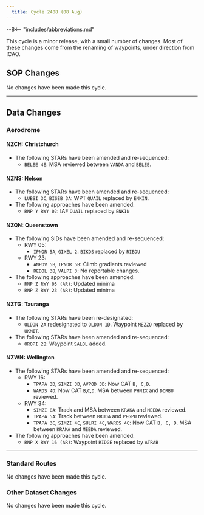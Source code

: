 ```yaml
---
  title: Cycle 2408 (08 Aug)
---
```


--8<-- "includes/abbreviations.md"

This cycle is a minor release, with a small number of changes. Most of these changes come from the renaming of waypoints, under direction from ICAO. 

## SOP Changes

No changes have been made this cycle.

-----

## Data Changes

### Aerodrome

#### NZCH: Christchurch

- The following STARs have been amended and re-sequenced:
    - `BELEE 4E`: MSA reviewed between `VANDA` and `BELEE`.

#### NZNS: Nelson

- The following STARs have been amended and re-sequenced:
    - `LUBSI 3C`, `BISEB 3A`: WPT `QUAIL` replaced by `ENKIN`.
- The following approaches have been amended:
    - `RNP Y RWY 02`: IAF `QUAIL` replaced by `ENKIN`

#### NZQN: Queenstown

- The following SIDs have been amended and re-sequenced: 
    - RWY 05: 
        - `IPNOR 5A`, `GIXEL 2`: `BIKOS` replaced by `RIBDU`
    - RWY 23:
        - `ANPOV 5B`, `IPNOR 5B`: Climb gradients reviewed 
        - `REDOL 3B`, `VALPI 3`: No reportable changes.
- The following approaches have been amended:
    - `RNP Z RWY 05 (AR)`: Updated minima
    - `RNP Z RWY 23 (AR)`: Updated minima


#### NZTG: Tauranga

- The following STARs have been re-designated:
    - `OLDON 2A` redesignated to `OLDON 1D`. Waypoint `MEZZO` replaced by `UKMIT`.
- The following STARs have been amended and re-sequenced:
    - `OROPI 2B`: Waypoint `SALOL` added.

#### NZWN: Wellington

- The following STARs have been amended and re-sequenced:
    - RWY 16:
        - `TPAPA 3D`, `SIMZI 3D`, `AVPOD 3D`: Now CAT `B, C,D`.
        - `WARDS 4D`: Now CAT `B`,`C`,`D`. MSA between `PHNIX` and `DORBU` reviewed.
    - RWY 34:
        - `SIMZI 8A`: Track and MSA between `KRAKA` and `MEEDA` reviewed.
        - `TPAPA 5A`: Track between `BRUDA` and `PEGPU` reviewed.
        - `TPAPA 3C`, `SIMZI 4C`, `SULRI 4C`, `WARDS 4C`: Now CAT `B, C, D`. MSA between `KRAKA` and `MEEDA` reviewed.
- The following approaches have been amended:
    - `RNP X RWY 16 (AR)`: Waypoint `RIDGE` replaced by `ATRAB`
   


-----

### Standard Routes

No changes have been made this cycle.

### Other Dataset Changes

No changes have been made this cycle.

